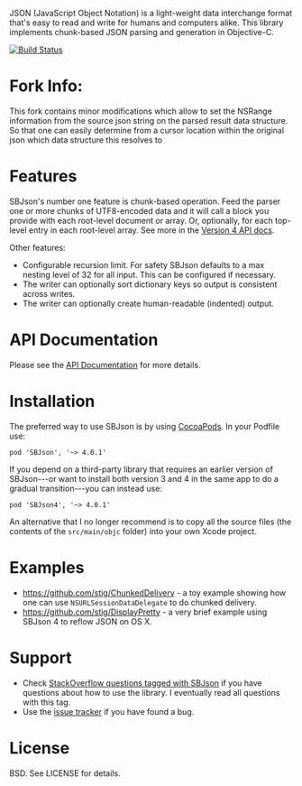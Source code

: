 JSON (JavaScript Object Notation) is a light-weight data interchange format
that's easy to read and write for humans and computers alike. This library
implements chunk-based JSON parsing and generation in Objective-C.

[![Build Status](https://travis-ci.org/stig/json-framework.png?branch=master)](https://travis-ci.org/stig/json-framework)

Fork Info:
=========
This fork contains minor modifications which allow to set the NSRange information from the source 
json string on the parsed result data structure. So that one can easily determine from a cursor location
within the original json which data structure this resolves to

Features
========

SBJson's number one feature is chunk-based operation. Feed the parser one or
more chunks of UTF8-encoded data and it will call a block you provide with each
root-level document or array. Or, optionally, for each top-level entry in each
root-level array. See more in the [Version 4 API
docs](http://cocoadocs.org/docsets/SBJson/4.0.0/Classes/SBJson4Parser.html).

Other features:

* Configurable recursion limit. For safety SBJson defaults to a max nesting
  level of 32 for all input. This can be configured if necessary.
* The writer can optionally sort dictionary keys so output is consistent across writes.
* The writer can optionally create human-readable (indented) output.

API Documentation
=================

Please see the [API Documentation](http://cocoadocs.org/docsets/SBJson) for more details.

Installation
============

The preferred way to use SBJson is by using
[CocoaPods](http://cocoapods.org/?q=sbjson). In your Podfile use:

    pod 'SBJson', '~> 4.0.1'

If you depend on a third-party library that requires an earlier version of
SBJson---or want to install both version 3 and 4 in the same app to do a gradual
transition---you can instead use:

    pod 'SBJson4', '~> 4.0.1'

An alternative that I no longer recommend is to copy all the source files (the
contents of the `src/main/objc` folder) into your own Xcode project.

Examples
========

* https://github.com/stig/ChunkedDelivery - a toy example showing how one can use `NSURLSessionDataDelegate` to do chunked delivery.
* https://github.com/stig/DisplayPretty - a very brief example using SBJson 4 to reflow JSON on OS X.

Support
=======

* Check [StackOverflow questions tagged with SBJson](http://stackoverflow.com/questions/tagged/sbjson) if you have questions about how to use the library. I eventually read all questions with this tag.
* Use the [issue tracker](http://github.com/stig/json-framework/issues) if you have found a bug.

License
=======

BSD. See LICENSE for details.
